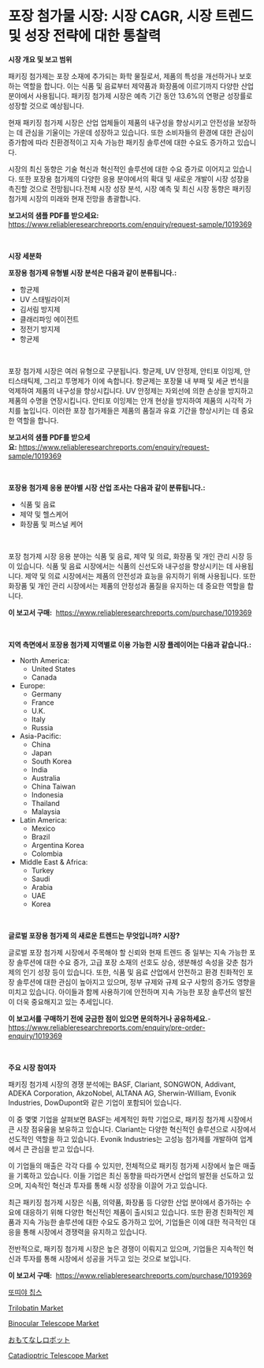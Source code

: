 <p><h1>포장 첨가물 시장: 시장 CAGR, 시장 트렌드 및 성장 전략에 대한 통찰력</h1></p><p><strong>시장 개요 및 보고 범위</strong></p>
<p><p>패키징 첨가제는 포장 소재에 추가되는 화학 물질로서, 제품의 특성을 개선하거나 보호하는 역할을 합니다. 이는 식품 및 음료부터 제약품과 화장품에 이르기까지 다양한 산업분야에서 사용됩니다. 패키징 첨가제 시장은 예측 기간 동안 13.6%의 연평균 성장률로 성장할 것으로 예상됩니다.</p><p>현재 패키징 첨가제 시장은 산업 업체들이 제품의 내구성을 향상시키고 안전성을 보장하는 데 관심을 기울이는 가운데 성장하고 있습니다. 또한 소비자들의 환경에 대한 관심이 증가함에 따라 친환경적이고 지속 가능한 패키징 솔루션에 대한 수요도 증가하고 있습니다.</p><p>시장의 최신 동향은 기술 혁신과 혁신적인 솔루션에 대한 수요 증가로 이어지고 있습니다. 또한 포장용 첨가제의 다양한 응용 분야에서의 확대 및 새로운 개발이 시장 성장을 촉진할 것으로 전망됩니다.전체 시장 성장 분석, 시장 예측 및 최신 시장 동향은 패키징 첨가제 시장의 미래와 현재 전망을 총괄합니다.</p></p>
<p><strong>보고서의 샘플 PDF를 받으세요:</strong> <a href="https://www.reliableresearchreports.com/enquiry/request-sample/1019369">https://www.reliableresearchreports.com/enquiry/request-sample/1019369</a></p>
<p>&nbsp;</p>
<p><strong>시장 세분화</strong></p>
<p><strong>포장용 첨가제 유형별 시장 분석은 다음과 같이 분류됩니다.:</strong></p>
<p><ul><li>항균제</li><li>UV 스태빌라이저</li><li>김서림 방지제</li><li>클래리파잉 에이전트</li><li>정전기 방지제</li><li>항균제</li></ul></p>
<p>&nbsp;</p>
<p><p>포장 첨가제 시장은 여러 유형으로 구분됩니다. 항균제, UV 안정제, 안티포 이잉제, 안티스태틱제, 그리고 투명제가 이에 속합니다. 항균제는 포장물 내 부패 및 세균 번식을 억제하여 제품의 내구성을 향상시킵니다. UV 안정제는 자외선에 의한 손상을 방지하고 제품의 수명을 연장시킵니다. 안티포 이잉제는 안개 현상을 방지하여 제품의 시각적 가치를 높입니다. 이러한 포장 첨가제들은 제품의 품질과 유효 기간을 향상시키는 데 중요한 역할을 합니다.</p></p>
<p><strong>보고서의 샘플 PDF를 받으세요:</strong>&nbsp;<a href="https://www.reliableresearchreports.com/enquiry/request-sample/1019369">https://www.reliableresearchreports.com/enquiry/request-sample/1019369</a></p>
<p>&nbsp;</p>
<p><strong> 포장용 첨가제 응용 분야별 시장 산업 조사는 다음과 같이 분류됩니다.:</strong></p>
<p><ul><li>식품 및 음료</li><li>제약 및 헬스케어</li><li>화장품 및 퍼스널 케어</li></ul></p>
<p>&nbsp;</p>
<p><p>포장 첨가제 시장 응용 분야는 식품 및 음료, 제약 및 의료, 화장품 및 개인 관리 시장 등이 있습니다. 식품 및 음료 시장에서는 식품의 신선도와 내구성을 향상시키는 데 사용됩니다. 제약 및 의료 시장에서는 제품의 안전성과 효능을 유지하기 위해 사용됩니다. 또한 화장품 및 개인 관리 시장에서는 제품의 안정성과 품질을 유지하는 데 중요한 역할을 합니다.</p></p>
<p><strong>이 보고서 구매:</strong>&nbsp; <a href="https://www.reliableresearchreports.com/purchase/1019369">https://www.reliableresearchreports.com/purchase/1019369</a></p>
<p>&nbsp;</p>
<p><strong>지역 측면에서 포장용 첨가제 지역별로 이용 가능한 시장 플레이어는 다음과 같습니다.:</strong></p>
<p><ul>
    <li>
        North America:
        <ul>
            <li>United States</li>
            <li>Canada</li>
        </ul>
    </li>
    <li>
        Europe:
        <ul>
            <li>Germany</li>
            <li>France</li>
            <li>U.K.</li>
            <li>Italy</li>
            <li>Russia</li>
        </ul>
    </li>
    <li>
        Asia-Pacific:
        <ul>
            <li>China</li>
            <li>Japan</li>
            <li>South Korea</li>
            <li>India</li>
            <li>Australia</li>
            <li>China Taiwan</li>
            <li>Indonesia</li>
            <li>Thailand</li>
            <li>Malaysia</li>
        </ul>
    </li>
    <li>
        Latin America:
        <ul>
            <li>Mexico</li>
            <li>Brazil</li>
            <li>Argentina Korea</li>
            <li>Colombia</li>
        </ul>
    </li>
    <li>
        Middle East & Africa:
        <ul>
            <li>Turkey</li>
            <li>Saudi</li>
            <li>Arabia</li>
            <li>UAE</li>
            <li>Korea</li>
        </ul>
    </li>
    </ul></p>
<p>&nbsp;</p>
<p><strong>글로벌 포장용 첨가제 의 새로운 트렌드는 무엇입니까? 시장?</strong></p>
<p><p>글로벌 포장 첨가제 시장에서 주목해야 할 신뢰와 현재 트렌드 중 일부는 지속 가능한 포장 솔루션에 대한 수요 증가, 고급 포장 소재의 선호도 상승, 생분해성 속성을 갖춘 첨가제의 인기 성장 등이 있습니다. 또한, 식품 및 음료 산업에서 안전하고 환경 친화적인 포장 솔루션에 대한 관심이 높아지고 있으며, 정부 규제와 규제 요구 사항의 증가도 영향을 미치고 있습니다. 아이들과 함께 사용하기에 안전하며 지속 가능한 포장 솔루션의 발전이 더욱 중요해지고 있는 추세입니다.</p></p>
<p><strong>이 보고서를 구매하기 전에 궁금한 점이 있으면 문의하거나 공유하세요.</strong>- <a href="https://www.reliableresearchreports.com/enquiry/pre-order-enquiry/1019369">https://www.reliableresearchreports.com/enquiry/pre-order-enquiry/1019369</a></p>
<p>&nbsp;</p>
<p><strong>주요 시장 참여자</strong></p>
<p><p>패키징 첨가제 시장의 경쟁 분석에는 BASF, Clariant, SONGWON, Addivant, ADEKA Corporation, AkzoNobel, ALTANA AG, Sherwin-William, Evonik Industries, DowDupont와 같은 기업이 포함되어 있습니다. </p><p>이 중 몇몇 기업을 살펴보면 BASF는 세계적인 화학 기업으로, 패키징 첨가제 시장에서 큰 시장 점유율을 보유하고 있습니다. Clariant는 다양한 혁신적인 솔루션으로 시장에서 선도적인 역할을 하고 있습니다. Evonik Industries는 고성능 첨가제를 개발하여 업계에서 큰 관심을 받고 있습니다. </p><p>이 기업들의 매출은 각각 다를 수 있지만, 전체적으로 패키징 첨가제 시장에서 높은 매출을 기록하고 있습니다. 이들 기업은 최신 동향을 따라가면서 산업의 발전을 선도하고 있으며, 지속적인 혁신과 투자를 통해 시장 성장을 이끌어 가고 있습니다. </p><p>최근 패키징 첨가제 시장은 식품, 의약품, 화장품 등 다양한 산업 분야에서 증가하는 수요에 대응하기 위해 다양한 혁신적인 제품이 출시되고 있습니다. 또한 환경 친화적인 제품과 지속 가능한 솔루션에 대한 수요도 증가하고 있어, 기업들은 이에 대한 적극적인 대응을 통해 시장에서 경쟁력을 유지하고 있습니다. </p><p>전반적으로, 패키징 첨가제 시장은 높은 경쟁이 이뤄지고 있으며, 기업들은 지속적인 혁신과 투자를 통해 시장에서 성공을 거두고 있는 것으로 보입니다.</p></p>
<p><strong>이 보고서 구매:</strong>&nbsp;&nbsp;<a href="https://www.reliableresearchreports.com/purchase/1019369">https://www.reliableresearchreports.com/purchase/1019369</a></p>
<p><p><a href="https://github.com/nuekbpymrrz5/Market-Research-Report-List-1/blob/main/7104745189316.md">또띠야 칩스</a></p><p><a href="https://issuu.com/reportprime-2/docs/trilobatin-market-size-2030.pptx">Trilobatin Market</a></p><p><a href="https://sulfuric-clavicle-d39.notion.site/Binocular-Telescope-Market-Insights-Market-Players-and-Forecast-Till-2031-39997b2e35b5476d9a6199175342fdf0">Binocular Telescope Market</a></p><p><a href="https://github.com/jkjreqjscoxx7/Market-Research-Report-List-1/blob/main/2961917189501.md">おもてなしロボット</a></p><p><a href="https://automatic-knee-4c7.notion.site/Catadioptric-Telescope-Market-Dynamics-2024-2031-Also-about-Its-Market-Trends-Projections-and-Opp-8678372ca81941809e233d064642e49f">Catadioptric Telescope Market</a></p></p>
